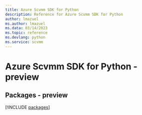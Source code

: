```yaml
---
title: Azure Scvmm SDK for Python
description: Reference for Azure Scvmm SDK for Python
author: lmazuel
ms.author: lmazuel
ms.data: 03/14/2023
ms.topic: reference
ms.devlang: python
ms.service: scvmm
---
```

# Azure Scvmm SDK for Python - preview
## Packages - preview
[!INCLUDE [packages](scvmm-index.md)]